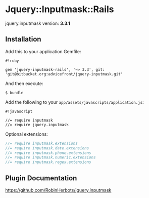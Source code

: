 # Jquery::Inputmask::Rails

jquery.inputmask version: **3.3.1**

## Installation


Add this to your application Gemfile:

```
#!ruby

gem 'jquery-inputmask-rails', '~> 3.3', git: 'git@bitbucket.org:advicefront/jquery-inputmask.git'
```

And then execute:

    $ bundle


Add the following to your `app/assets/javascripts/application.js`:

```
#!javascript

//= require inputmask
//= require jquery.inputmask

```

Optional extensions:

```javascript
//= require inputmask.extensions
//= require inputmask.date.extensions
//= require inputmask.phone.extensions
//= require inputmask.numeric.extensions
//= require inputmask.regex.extensions
```

## Plugin Documentation

https://github.com/RobinHerbots/jquery.inputmask
